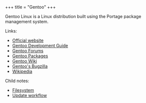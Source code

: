 +++
title = "Gentoo"
+++

Gentoo Linux is a Linux distribution built using the Portage package management system.

Links:

- [Official website](https://www.gentoo.org)
- [Gentoo Development Guide](https://devmanual.gentoo.org)
- [Gentoo Forums](https://forums.gentoo.org)
- [Gentoo Packages](https://packages.gentoo.org)
- [Gentoo Wiki](https://wiki.gentoo.org/wiki/Main_Page)
- [Gentoo's Bugzilla](https://bugs.gentoo.org)
- [Wikipedia](https://en.wikipedia.org/wiki/Gentoo_Linux)

Child notes:

- [Filesystem](@/notes/Gentoo/Filesystem.md)
- [Update workflow](@/notes/Gentoo/Update_workflow.md)
